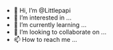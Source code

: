 - 👋 Hi, I’m @Littlepapi
- 👀 I’m interested in ...
- 🌱 I’m currently learning ...
- 💞️ I’m looking to collaborate on ...
- 📫 How to reach me ...

<!---
Littlepapi/Littlepapi is a ✨ special ✨ repository because its `README.md` (this file) appears on your GitHub profile.
You can click the Preview link to take a look at your changes.
--->
